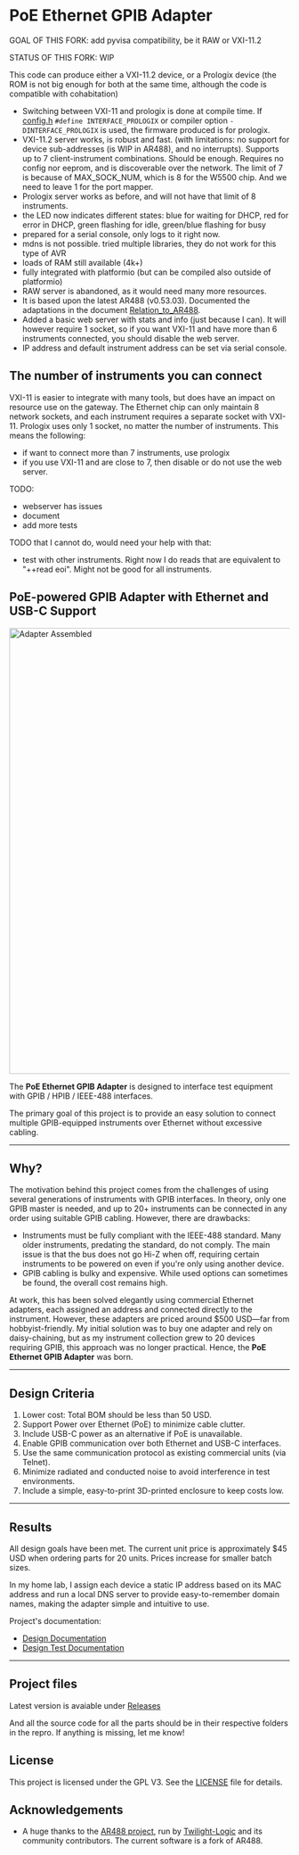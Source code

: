 
# PoE Ethernet GPIB Adapter

GOAL OF THIS FORK: add pyvisa compatibility, be it RAW or VXI-11.2

STATUS OF THIS FORK: WIP

This code can produce either a VXI-11.2 device, or a Prologix device (the ROM is not big enough for both at the same time, although the code is compatible with cohabitation)

* Switching between VXI-11 and prologix is done at compile time. If [config.h](/SW/src/config.h) `#define INTERFACE_PROLOGIX` or compiler option `-DINTERFACE_PROLOGIX` is used, the firmware produced is for prologix.
* VXI-11.2 server works, is robust and fast. (with limitations: no support for device sub-addresses (is WIP in AR488), and no interrupts). Supports up to 7 client-instrument combinations. Should be enough. Requires no config nor eeprom, and is discoverable over the network. The limit of 7 is because of MAX_SOCK_NUM, which is 8 for the W5500 chip. And we need to leave 1 for the port mapper.
* Prologix server works as before, and will not have that limit of 8 instruments.
* the LED now indicates different states: blue for waiting for DHCP, red for error in DHCP, green flashing for idle, green/blue flashing for busy
* prepared for a serial console, only logs to it right now.
* mdns is not possible. tried multiple libraries, they do not work for this type of AVR
* loads of RAM still available (4k+)
* fully integrated with platformio (but can be compiled also outside of platformio)
* RAW server is abandoned, as it would need many more resources.
* It is based upon the latest AR488 (v0.53.03). Documented the adaptations in the document [Relation_to_AR488](/SW/src/Relation_to_AR488.md).
* Added a basic web server with stats and info (just because I can). It will however require 1 socket, so if you want VXI-11 and have more than 6 instruments connected, you should disable the web server.
* IP address and default instrument address can be set via serial console.

## The number of instruments you can connect

VXI-11 is easier to integrate with many tools, but does have an impact on resource use on the gateway. The Ethernet chip can only maintain 8 network sockets, and each instrument requires a separate socket with VXI-11. Prologix uses only 1 socket, no matter the number of instruments. This means the following:

* if want to connect more than 7 instruments, use prologix
* if you use VXI-11 and are close to 7, then disable or do not use the web server.


TODO:

* webserver has issues
* document
* add more tests

TODO that I cannot do, would need your help with that:
* test with other instruments. Right now I do reads that are equivalent to "++read eoi". Might not be good for all instruments.


## PoE-powered GPIB Adapter with Ethernet and USB-C Support

<a href="Img/adapter_connected.png" target="_blank">
    <img src="Img/adapter_connected.png" alt="Adapter Assembled" width="800">
</a>

The **PoE Ethernet GPIB Adapter** is designed to interface test equipment with GPIB / HPIB / IEEE-488 interfaces.

The primary goal of this project is to provide an easy solution to connect multiple GPIB-equipped instruments over Ethernet without excessive cabling.

---

## Why?

The motivation behind this project comes from the challenges of using several generations of instruments with GPIB interfaces. In theory, only one GPIB master is needed, and up to 20+ instruments can be connected in any order using suitable GPIB cabling. However, there are drawbacks:

- Instruments must be fully compliant with the IEEE-488 standard. Many older instruments, predating the standard, do not comply. The main issue is that the bus does not go Hi-Z when off, requiring certain instruments to be powered on even if you're only using another device.
- GPIB cabling is bulky and expensive. While used options can sometimes be found, the overall cost remains high.

At work, this has been solved elegantly using commercial Ethernet adapters, each assigned an address and connected directly to the instrument. However, these adapters are priced around $500 USD—far from hobbyist-friendly. My initial solution was to buy one adapter and rely on daisy-chaining, but as my instrument collection grew to 20 devices requiring GPIB, this approach was no longer practical. Hence, the **PoE Ethernet GPIB Adapter** was born.

---

## Design Criteria

1. Lower cost: Total BOM should be less than 50 USD.
2. Support Power over Ethernet (PoE) to minimize cable clutter.
3. Include USB-C power as an alternative if PoE is unavailable.
4. Enable GPIB communication over both Ethernet and USB-C interfaces.
5. Use the same communication protocol as existing commercial units (via Telnet).
6. Minimize radiated and conducted noise to avoid interference in test environments.
7. Include a simple, easy-to-print 3D-printed enclosure to keep costs low.

---

## Results

All design goals have been met. The current unit price is approximately $45 USD when ordering parts for 20 units. Prices increase for smaller batch sizes.

In my home lab, I assign each device a static IP address based on its MAC address and run a local DNS server to provide easy-to-remember domain names, making the adapter simple and intuitive to use.

Project's documentation:

- [Design Documentation](docs/dn.md)
- [Design Test Documentation](docs/dt.md)

---

## Project files

Latest version is avaiable under [Releases](https://github.com/Kofen/PoE_Ethernet_GPIB_Adapter/releases)

And all the source code for all the parts should be in their respective folders in the repro. If anything is missing, let me know!

## License

This project is licensed under the GPL V3. See the [LICENSE](LICENSE) file for details.

## Acknowledgements

- A huge thanks to the [AR488 project](https://github.com/Twilight-Logic/AR488), run by [Twilight-Logic](https://github.com/Twilight-Logic) and its community contributors. The current software is a fork of AR488.

